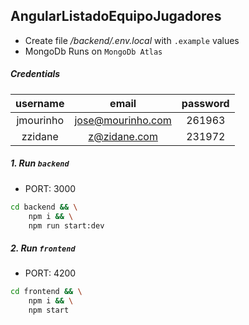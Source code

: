 ## AngularListadoEquipoJugadores

- Create file _/backend/.env.local_ with `.example` values
- MongoDb Runs on `MongoDb Atlas`

##### Credentials

| username  |       email       | password |
| :-------: | :---------------: | :------: |
| jmourinho | jose@mourinho.com |  261963  |
|  zzidane  |   z@zidane.com    |  231972  |

##### 1. Run `backend`

- PORT: 3000

```bash
cd backend && \
    npm i && \
    npm run start:dev
```

##### 2. Run `frontend`

- PORT: 4200

```bash
cd frontend && \
    npm i && \
    npm start
```

